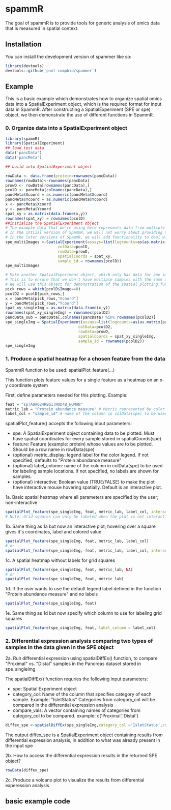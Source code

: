 
# spammR

<!-- badges: start -->
<!-- badges: end -->

The goal of spammR is to provide tools for generic analysis of omics data that is measured in spatial context. 

## Installation

You can install the development version of spammer like so:

``` r
library(devtools)
devtools::github('pnnl-compbio/spammer')
```

## Example

This is a basic example which demonstrates how to organize spatial omics data into a SpatialExperiment object, which is the required format for input data in SpammR. After constructing a SpatialExperiment (SPE or spe) object, we then demonstrate the use of different functions in SpammR. 

### 0. Organize data into a SpatialExperiment object

``` r
library(spammR)
library(SpatialExperiment)
## load test data
data('pancData')
data('pancMeta')

## build into SpatialExperiment object

rowData <- data.frame(protein=rownames(pancData))
rownames(rowData)<-rownames(pancData)
prowD <- rowData[rownames(pancData),]
pcolD <- pancMeta[colnames(pancData),]
pancMeta$Xcoord = as.numeric(pancMeta$Xcoord)
pancMeta$Ycoord = as.numeric(pancMeta$Ycoord)
x <- pancMeta$Xcoord
y <- pancMeta$Ycoord
spat_xy = as.matrix(data.frame(x,y))
rownames(spat_xy) = rownames(pcolD)
##initialize the SpatialExperiment object
# The example data that we're using here represents data from multiple images in an experiment.
# In the intiial version of SpammR, we will not worry about providing tools for analyzing data from multiple images.
# In the later versions of SpammR, we will add functionality to deal with data from multiple images.
spe_multiImages <-SpatialExperiment(assays=list(logcounts=as(as.matrix(pancData),'dgCMatrix')),
                       colData=pcolD,
                       rowData=prowD,
                       spatialCoords = spat_xy,
                       sample_id = rownames(pcolD))
spe_multiImages

# Make another SpatialExperiment object, which only has data for one image (I picked image 0)
# This is to ensure that we don't have multiple samples with the same x,y coordinates
# We will use this object for demonstration of the spatial plotting functionality in SpammR for data from a single image.
pick_rows = which(pcolD$Image==0)
pcolD2 = pcolD[pick_rows,]
x = pancMeta[pick_rows,"Xcoord"]
y = pancMeta[pick_rows,"Ycoord"]
spat_xy_singleImg = as.matrix(data.frame(x,y))
rownames(spat_xy_singleImg) = rownames(pcolD2)
pancData_sub = pancData[,colnames(pancData) %in% rownames(pcolD2)]
spe_singleImg = SpatialExperiment(assays=list(logcounts=as(as.matrix(pancData_sub),'dgCMatrix')),
                                colData=pcolD2,
                                rowData=prowD,
                                spatialCoords = spat_xy_singleImg,
                                sample_id = rownames(pcolD2))
spe_singleImg
```


### 1. Produce a spatial heatmap for a chosen feature from the data
SpammR function to be used: spatialPlot_feature(...)

This function plots feature values for a single feature as a heatmap on an x-y coordinate system

First, define parameters needed for this plotting. Example:
``` r
feat = "sp|A0A024RBG1|NUD4B_HUMAN"
metric_lab = "Protein abundance measure" # Metric represented by color scale; this will be used as the legend label
label_col = "sample_id" # name of the column in colData(spe) to be used for labeling sample locations
```
spatialPlot_feature() accepts the following input parameters:
- spe: A SpatialExperiment object containing data to be plotted. Must have spatial coordinates for every sample stored in spatialCoords(spe)
- feature: Feature (example: protein) whose values are to be plotted. Should be a row name in rowData(spe)
- (optional) metric_display: legend label for the color legend. If not specified, defaults to "Protein abundance measure"
- (optional) label_column: name of the column in colData(spe) to be used for labeling sample locations. If not specified, no labels are shown for samples.
- (optional) interactive: Boolean value (TRUE/FALSE) to make the plot have interactive mouse hovering spatially. Default is an interactive plot.
  
1a. Basic spatial heatmap where all parameters are specified by the user; non-interactive
``` r
spatialPlot_feature(spe_singleImg, feat, metric_lab, label_col, interactive = FALSE)
# Note: Grid squares can only be labeled when the plot is not interactive.
```
1b. Same thing as 1a but now an interactive plot; hovering over a square gives it's coordinates, label and colored value
``` r
spatialPlot_feature(spe_singleImg, feat, metric_lab, label_col)
# or
spatialPlot_feature(spe_singleImg, feat, metric_lab, label_col, interactive = TRUE)
``` 
1c. A spatial heatmap without labels for grid squares
``` r
spatialPlot_feature(spe_singleImg, feat, metric_lab, NA)
# or
spatialPlot_feature(spe_singleImg, feat, metric_lab)
```
1d. If the user wants to use the default legend label defined in the function "Protein abundance measure" and no labels
``` r
spatialPlot_feature(spe_singleImg, feat)
``` 
1e. Same thing as 1d but now specify which column to use for labeling grid squares
``` r
spatialPlot_feature(spe_singleImg, feat, label_column = label_col)
``` 


### 2. Differential expression analysis comparing two types of samples in the data given in the SPE object
2a. Run differential expression using spatialDiffEx() function, to compare "Proximal" vs. "Distal" samples in the Pancreas dataset stored in spe_singleImg

The spatialDiffEx() function requries the following input parameters:
- spe:  Spatial Experiment object
- category_col:  Name of the column that specifies category of each sample. Example: "IsletStatus"
Categories from category_col will be compared in the differential expression analysis
- compare_vals: A vector containing names of categories from category_col to be compared. example: c('Proximal','Distal')

``` r
diffex_spe <-spatialDiffEx(spe_singleImg,category_col ='IsletStatus',compare_vals=c('Proximal','Distal'))
```
The output diffex_spe is a SpatialExperiment object containing results from differential expression analysis, in addition to what was already present in the input spe

2b. How to access the differential expression results in the returned SPE object?
``` r
rowData(diffex_spe)
```
2c. Produce a volcano plot to visualize the results from differential experession analysis

## basic example code
```

